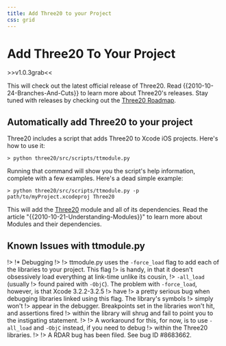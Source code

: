 ```yaml
---
title: Add Three20 to your Project
css: grid
---
```


Add Three20 To Your Project
===========================

<div>
>>v1.0.3grab<<
</div>

This will check out the latest official release of Three20. Read {{2010-10-24-Branches-And-Cuts}}
to learn more about Three20's releases. Stay tuned with releases by checking out the
[Three20 Roadmap](/roadmap).

Automatically add Three20 to your project
-----------------------------------------

Three20 includes a script that adds Three20 to Xcode iOS projects. Here's how to use it:

    > python three20/src/scripts/ttmodule.py

Running that command will show you the script's help information, complete with a few examples.
Here's a dead simple example:

    > python three20/src/scripts/ttmodule.py -p path/to/myProject.xcodeproj Three20

This will add the [Three20](/module/three20) module and all of its dependencies.
Read the article "{{2010-10-21-Understanding-Modules}}" to learn more about Modules and their
dependencies.

Known Issues with ttmodule.py
-----------------------------

!> !* Debugging
!>
!> ttmodule.py uses the `-force_load` flag to add each of the libraries to your project. This flag
!> is handy, in that it doesn't obsessively load everything at link-time unlike its cousin,
!> `-all_load` (usually
!> found paired with `-ObjC`). The problem with `-force_load`, however, is that Xcode 3.2.2-3.2.5
!> have
!> a pretty serious bug when debugging libraries linked using this flag. The library's symbols
!> simply won't
!> appear in the debugger. Breakpoints set in the libraries won't hit, and assertions fired
!> within the library will shrug and fail to point you to the instigating statement.
!>
!> A workaround for this, for now, is to use `-all_load` and `-ObjC` instead, if you need to debug
!> within the Three20 libraries.
!>
!> A RDAR bug has been filed. See bug ID #8683662.


<div class="video">
<object style="background-image:url(http://i4.ytimg.com/vi/wCrzY7kV1Dw/hqdefault.jpg)"  width="425" height="344"><param name="movie" value="http://www.youtube.com/v/wCrzY7kV1Dw?fs=1&amp;hl=en_US"><param name="allowFullScreen" value="true"><param name="allowscriptaccess" value="always"><embed src="http://www.youtube.com/v/wCrzY7kV1Dw?fs=1&amp;hl=en_US" width="425" height="344" allowScriptAccess="never" allowFullScreen="true" wmode="transparent" type="application/x-shockwave-flash"></embed></object>
</div>
